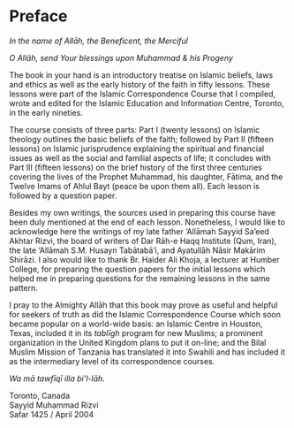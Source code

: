 Preface
=======

*In the name of Allāh, the Beneficent, the Merciful*

*O Allāh, send Your blessings upon Muhammad & his Progeny*

The book in your hand is an introductory treatise on Islamic beliefs,
laws and ethics as well as the early history of the faith in fifty
lessons. These lessons were part of the Islamic Correspondence Course
that I compiled, wrote and edited for the Islamic Education and
Information Centre, Toronto, in the early nineties.

The course consists of three parts: Part I (twenty lessons) on Islamic
theology outlines the basic beliefs of the faith; followed by Part II
(fifteen lessons) on Islamic jurisprudence explaining the spiritual and
financial issues as well as the social and familial aspects of life; it
concludes with Part III (fifteen lessons) on the brief history of the
first three centuries covering the lives of the Prophet Muhammad, his
daughter, Fātima, and the Twelve Imams of Ahlul Bayt (peace be upon them
all). Each lesson is followed by a question paper.

Besides my own writings, the sources used in preparing this course have
been duly mentioned at the end of each lesson. Nonetheless, I would like
to acknowledge here the writings of my late father ‘Allāmah Sayyid
Sa’eed Akhtar Rizvi, the board of writers of Dar Rāh-e Haqq Institute
(Qum, Iran), the late ‘Allāmah S.M. Husayn Tabātabā’i, and Ayatullāh
Nāsir Makārim Shirāzi. I also would like to thank Br. Haider Ali Khoja,
a lecturer at Humber College, for preparing the question papers for the
initial lessons which helped me in preparing questions for the remaining
lessons in the same pattern.

I pray to the Almighty Allāh that this book may prove as useful and
helpful for seekers of truth as did the Islamic Correspondence Course
which soon became popular on a world-wide basis: an Islamic Centre in
Houston, Texas, included it in its *tablīgh* program for new Muslims; a
prominent organization in the United Kingdom plans to put it on-line;
and the Bilal Muslim Mission of Tanzania has translated it into Swahili
and has included it as the intermediary level of its correspondence
courses.

*Wa mā tawfīqī illa bi’l-lāh.*

Toronto, Canada  
 Sayyid Muhammad Rizvi  
 Safar 1425 / April 2004


